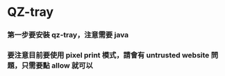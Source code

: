 # QZ-tray

### 第一步要安裝 qz-tray，注意需要 java

### 要注意目前要使用 pixel print 模式，請會有 untrusted website 問題，只需要點 allow 就可以
